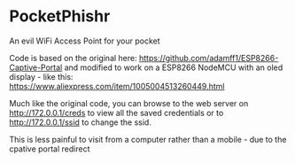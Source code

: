 # PocketPhishr
An evil WiFi Access Point for your pocket

Code is based on the original here: https://github.com/adamff1/ESP8266-Captive-Portal and modified to work on a ESP8266 NodeMCU with an oled display - like this: https://www.aliexpress.com/item/1005004513260449.html

Much like the original code, you can browse to the web server on http://172.0.0.1/creds to view all the saved credentials or to http://172.0.0.1/ssid to change the ssid.

This is less painful to visit from a computer rather than a mobile - due to the cpative portal redirect

